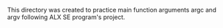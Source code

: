 This directory was created to practice main function arguments argc and argv following ALX SE program's project.
